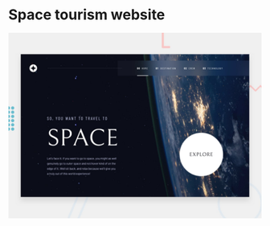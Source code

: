 # Space tourism website

![Design preview for the Space tourism website coding challenge](./preview.jpg)


